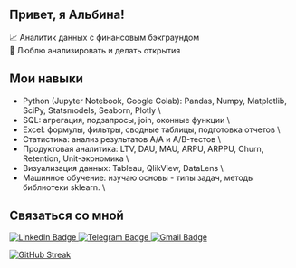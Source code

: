 ## Привет, я Альбина!
:chart_with_upwards_trend: Аналитик данных с финансовым бэкграундом \
:telescope: Люблю анализировать и делать открытия


## Мои навыки
- Python (Jupyter Notebook, Google Colab): Pandas, Numpy, Matplotlib, SciPy, Statsmodels, Seaborn, Plotly \
- SQL: агрегация, подзапросы, join, оконные функции \
- Excel: формулы, фильтры, сводные таблицы, подготовка отчетов \
- Статистика: анализ результатов А/А и А/В-тестов \
- Продуктовая аналитика: LTV, DAU, MAU, ARPU, ARPPU, Churn, Retention, Unit-экономика \
- Визуализация данных: Tableau, QlikView, DataLens \
- Машинное обучение: изучаю основы - типы задач, методы библиотеки sklearn. \


## Связаться со мной 
<div id="badges">
  <a href="https://www.linkedin.com/in/albina-gimadieva-analyst/">
    <img src="https://img.shields.io/badge/LinkedIn-blue?style=for-the-badge&logo=linkedin&logoColor=white" alt="LinkedIn Badge"/>
  </a>
  <a href="https://t.me/albinaetoya">
    <img src="https://img.shields.io/badge/Telegram-blue?style=for-the-badge&logo=telegram&logoColor=white" alt="Telegram Badge"/>
  </a>
  <a href="albina.gmdv@gmail.com">
    <img src="https://img.shields.io/badge/Gmail-blue?style=for-the-badge&logo=gmail&logoColor=white" alt="Gmail Badge"/>
  </a>
</div>

[![GitHub Streak](https://streak-stats.demolab.com?user=AlbinaGimadieva&theme=transparent&hide_border=true&mode=weekly&fire=FF2222&dates=2C68F6&currStreakLabel=2C68F6&currStreakNum=2C68F6)](https://git.io/streak-stats)

<img src="https://komarev.com/ghpvc/?username=AlbinaGimadieva&style=flat-square&color=blue" alt=""/>
